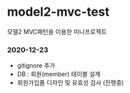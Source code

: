 # model2-mvc-test
모델2 MVC패턴을 이용한 미니프로젝트

### 2020-12-23
- gitignore 추가
- DB : 회원(member) 테이블 설계
- 회원가입폼 디자인 및 유효성 검사 (진행중)

